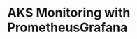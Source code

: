 # AKS Monitoring with PrometheusGrafana                                                                                                                                                                                                                                                                                                   
